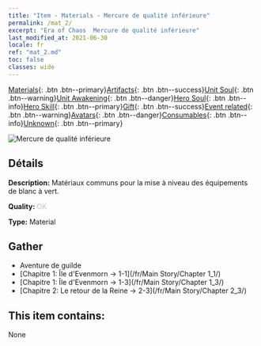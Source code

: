 ```yaml
---
title: "Item - Materials - Mercure de qualité inférieure"
permalink: /mat_2/
excerpt: "Era of Chaos  Mercure de qualité inférieure"
last_modified_at: 2021-06-30
locale: fr
ref: "mat_2.md"
toc: false
classes: wide
---
```

 [Materials](/ItemsFR/){: .btn .btn--primary}[Artifacts](/ItemsFR/Artifacts/){: .btn .btn--success}[Unit Soul](/ItemsFR/UnitSoul/){: .btn .btn--warning}[Unit Awakening](/ItemsFR/UnitAwakening/){: .btn .btn--danger}[Hero Soul](/ItemsFR/HeroSoul/){: .btn .btn--info}[Hero Skill](/ItemsFR/HeroSkill/){: .btn .btn--primary}[Gift](/ItemsFR/Gift/){: .btn .btn--success}[Event related](/ItemsFR/Events/){: .btn .btn--warning}[Avatars](/ItemsFR/Avatars/){: .btn .btn--danger}[Consumables](/ItemsFR/Consumables/){: .btn .btn--info}[Unknown](/ItemsFR/Unknown/){: .btn .btn--primary}

 ![Mercure de qualité inférieure](/images/t/i_cailiao_shuiyin1.png)

## Détails
 **Description:** Matériaux communs pour la mise à niveau des équipements de blanc à vert.

 **Quality:** <span style="color: #C0C0C0">OK</span>

 **Type:** Material

## Gather

*    Aventure de guilde 
*    [Chapitre 1: Île d'Evenmorn -> 1-1](/fr/Main Story/Chapter 1_1/) 
*    [Chapitre 1: Île d'Evenmorn -> 1-3](/fr/Main Story/Chapter 1_3/) 
*    [Chapitre 2: Le retour de la Reine -> 2-3](/fr/Main Story/Chapter 2_3/) 

## This item contains:

  None


